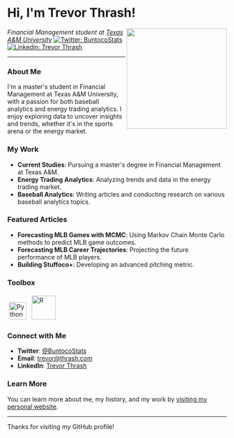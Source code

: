 # Hi, I'm Trevor Thrash!

<img align='right' src="trevor_thrash.png" width="230">

*Financial Management student at [Texas A&M University](https://www.tamu.edu)*
[![Twitter: BuntocoStats](https://img.shields.io/twitter/follow/BuntocoStats?style=social)](https://twitter.com/BuntocoStats)
[![Linkedin: Trevor Thrash](https://img.shields.io/badge/-TrevorThrash-blue?style=flat-square&logo=Linkedin&logoColor=white&link=https://www.linkedin.com/in/trevorthrash/)](https://www.linkedin.com/in/trevorthrash/)

---

### About Me
I'm a master's student in Financial Management at Texas A&M University, with a passion for both baseball analytics and energy trading analytics. I enjoy exploring data to uncover insights and trends, whether it's in the sports arena or the energy market.

### My Work
- **Current Studies**: Pursuing a master's degree in Financial Management at Texas A&M.
- **Energy Trading Analytics**: Analyzing trends and data in the energy trading market.
- **Baseball Analytics**: Writing articles and conducting research on various baseball analytics topics.

### Featured Articles
- **Forecasting MLB Games with MCMC**: Using Markov Chain Monte Carlo methods to predict MLB game outcomes.
- **Forecasting MLB Career Trajectories**: Projecting the future performance of MLB players.
- **Building Stuffoco+**: Developing an advanced pitching metric.

### Toolbox
<p align="left">
	<img title="Python" alt="Python" src="https://raw.githubusercontent.com/Thomas-George-T/Thomas-George-T/master/assets/python.svg" width="40" height="40" style="margin:4px"/>
	<img title="R" alt="R" src="https://raw.githubusercontent.com/Thomas-George-T/Thomas-George-T/master/assets/r-lang.svg" width="55" style="margin:4px"/>
</p>

### Connect with Me
- **Twitter**: [@BuntocoStats](https://twitter.com/BuntocoStats)
- **Email**: [trevor@thrash.com](mailto:trevor@thrash.com)
- **LinkedIn**: [Trevor Thrash](https://www.linkedin.com/in/trevorthrash/)

### Learn More
You can learn more about me, my history, and my work by [visiting my personal website](https://thrash.com).

---

Thanks for visiting my GitHub profile!
